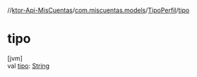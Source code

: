 //[ktor-Api-MisCuentas](../../../index.md)/[com.miscuentas.models](../index.md)/[TipoPerfil](index.md)/[tipo](tipo.md)

# tipo

[jvm]\
val [tipo](tipo.md): [String](https://kotlinlang.org/api/latest/jvm/stdlib/kotlin/-string/index.html)

